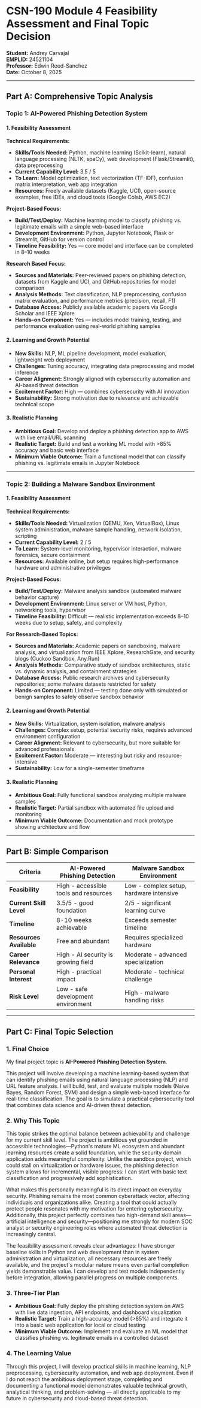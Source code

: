 # CSN-190 Module 4 Feasibility Assessment and Final Topic Decision

**Student:** Andrey Carvajal  
**EMPLID:** 24521104  
**Professor:** Edwin Reed-Sanchez  
**Date:** October 8, 2025

---

## Part A: Comprehensive Topic Analysis

### Topic 1: AI-Powered Phishing Detection System

#### 1. Feasibility Assessment

**Technical Requirements:**
- **Skills/Tools Needed:** Python, machine learning (Scikit-learn), natural language processing (NLTK, spaCy), web development (Flask/Streamlit), data preprocessing
- **Current Capability Level:** 3.5 / 5
- **To Learn:** Model optimization, text vectorization (TF-IDF), confusion matrix interpretation, web app integration
- **Resources:** Freely available datasets (Kaggle, UCI), open-source examples, free IDEs, and cloud tools (Google Colab, AWS EC2)

**Project-Based Focus:**
- **Build/Test/Deploy:** Machine learning model to classify phishing vs. legitimate emails with a simple web-based interface
- **Development Environment:** Python, Jupyter Notebook, Flask or Streamlit, GitHub for version control
- **Timeline Feasibility:** Yes — core model and interface can be completed in 8–10 weeks

**Research Based Focus:**
- **Sources and Materials:** Peer-reviewed papers on phishing detection, datasets from Kaggle and UCI, and GitHub repositories for model comparison
- **Analysis Methods:** Text classification, NLP preprocessing, confusion matrix evaluation, and performance metrics (precision, recall, F1)
- **Database Access:** Publicly available academic papers via Google Scholar and IEEE Xplore
- **Hands-on Component:** Yes — includes model training, testing, and performance evaluation using real-world phishing samples

#### 2. Learning and Growth Potential

- **New Skills:** NLP, ML pipeline development, model evaluation, lightweight web deployment
- **Challenges:** Tuning accuracy, integrating data preprocessing and model inference
- **Career Alignment:** Strongly aligned with cybersecurity automation and AI-based threat detection
- **Excitement Factor:** High — combines cybersecurity with AI innovation
- **Sustainability:** Strong motivation due to relevance and achievable technical scope

#### 3. Realistic Planning

- **Ambitious Goal:** Develop and deploy a phishing detection app to AWS with live email/URL scanning
- **Realistic Target:** Build and test a working ML model with >85% accuracy and basic web interface
- **Minimum Viable Outcome:** Train a functional model that can classify phishing vs. legitimate emails in Jupyter Notebook

---

### Topic 2: Building a Malware Sandbox Environment

#### 1. Feasibility Assessment

**Technical Requirements:**
- **Skills/Tools Needed:** Virtualization (QEMU, Xen, VirtualBox), Linux system administration, malware sample handling, network isolation, scripting
- **Current Capability Level:** 2 / 5
- **To Learn:** System-level monitoring, hypervisor interaction, malware forensics, secure containment
- **Resources:** Available online, but setup requires high-performance hardware and administrative privileges

**Project-Based Focus:**
- **Build/Test/Deploy:** Malware analysis sandbox (automated malware behavior capture)
- **Development Environment:** Linux server or VM host, Python, networking tools, hypervisor
- **Timeline Feasibility:** Difficult — realistic implementation exceeds 8–10 weeks due to setup, safety, and complexity

**For Research-Based Topics:**
- **Sources and Materials:** Academic papers on sandboxing, malware analysis, and virtualization from IEEE Xplore, ResearchGate, and security blogs (Cuckoo Sandbox, Any.Run)
- **Analysis Methods:** Comparative study of sandbox architectures, static vs. dynamic analysis, and containment strategies
- **Database Access:** Public research archives and cybersecurity repositories; some malware datasets restricted for safety
- **Hands-on Component:** Limited — testing done only with simulated or benign samples to safely observe sandbox behavior

#### 2. Learning and Growth Potential

- **New Skills:** Virtualization, system isolation, malware analysis
- **Challenges:** Complex setup, potential security risks, requires advanced environment configuration
- **Career Alignment:** Relevant to cybersecurity, but more suitable for advanced professionals
- **Excitement Factor:** Moderate — interesting but risky and resource-intensive
- **Sustainability:** Low for a single-semester timeframe

#### 3. Realistic Planning

- **Ambitious Goal:** Fully functional sandbox analyzing multiple malware samples
- **Realistic Target:** Partial sandbox with automated file upload and monitoring
- **Minimum Viable Outcome:** Documentation and mock prototype showing architecture and flow

---

## Part B: Simple Comparison

| **Criteria** | **AI-Powered Phishing Detection** | **Malware Sandbox Environment** |
|--------------|-----------------------------------|----------------------------------|
| **Feasibility** | High - accessible tools and resources | Low - complex setup, hardware intensive |
| **Current Skill Level** | 3.5/5 - good foundation | 2/5 - significant learning curve |
| **Timeline** | 8-10 weeks achievable | Exceeds semester timeline |
| **Resources Available** | Free and abundant | Requires specialized hardware |
| **Career Relevance** | High - AI security is growing field | Moderate - advanced specialization |
| **Personal Interest** | High - practical impact | Moderate - technical challenge |
| **Risk Level** | Low - safe development environment | High - malware handling risks |

---

## Part C: Final Topic Selection

### 1. Final Choice

My final project topic is **AI-Powered Phishing Detection System**.

This project will involve developing a machine learning-based system that can identify phishing emails using natural language processing (NLP) and URL feature analysis. I will build, test, and evaluate multiple models (Naive Bayes, Random Forest, SVM) and design a simple web-based interface for real-time classification. The goal is to simulate a practical cybersecurity tool that combines data science and AI-driven threat detection.

### 2. Why This Topic

This topic strikes the optimal balance between achievability and challenge for my current skill level. The project is ambitious yet grounded in accessible technologies—Python's mature ML ecosystem and abundant learning resources create a solid foundation, while the security domain application adds meaningful complexity. Unlike the sandbox project, which could stall on virtualization or hardware issues, the phishing detection system allows for incremental, visible progress: I can start with basic text classification and progressively add sophistication.

What makes this personally meaningful is its direct impact on everyday security. Phishing remains the most common cyberattack vector, affecting individuals and organizations alike. Creating a tool that could actually protect people resonates with my motivation for entering cybersecurity. Additionally, this project perfectly combines two high-demand skill areas—artificial intelligence and security—positioning me strongly for modern SOC analyst or security engineering roles where automated threat detection is increasingly central.

The feasibility assessment reveals clear advantages: I have stronger baseline skills in Python and web development than in system administration and virtualization, all necessary resources are freely available, and the project's modular nature means even partial completion yields demonstrable value. I can develop and test models independently before integration, allowing parallel progress on multiple components.

### 3. Three-Tier Plan

- **Ambitious Goal:** Fully deploy the phishing detection system on AWS with live data ingestion, API endpoints, and dashboard visualization
- **Realistic Target:** Train a high-accuracy model (>85%) and integrate it into a basic web application for local or cloud testing
- **Minimum Viable Outcome:** Implement and evaluate an ML model that classifies phishing vs. legitimate emails in a controlled dataset

### 4. The Learning Value

Through this project, I will develop practical skills in machine learning, NLP preprocessing, cybersecurity automation, and web app deployment. Even if I do not reach the ambitious deployment stage, completing and documenting a functional model demonstrates valuable technical growth, analytical thinking, and problem-solving — all directly applicable to my future in cybersecurity and cloud-based threat detection.
